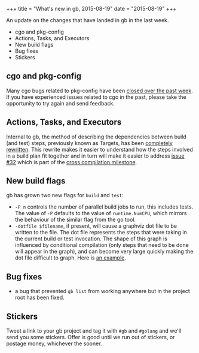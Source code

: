 +++
title = "What's new in gb, 2015-08-19"
date = "2015-08-19"
+++

An update on the changes that have landed in gb in the last week.

- cgo and pkg-config
- Actions, Tasks, and Executors
- New build flags
- Bug fixes
- Stickers

<!--more-->

## cgo and pkg-config

Many cgo bugs related to pkg-config have been [closed over the past week](https://github.com/constabulary/gb/issues?q=milestone%3Acgo+is%3Aclosed). If you have experienced issues related to cgo in the past, please take the opportunity to try again and send feedback.

## Actions, Tasks, and Executors

Internal to gb, the method of describing the dependencies between build (and test) steps, previously known as Targets, has been [completely rewritten](https://github.com/constabulary/gb/pull/305). This rewrite makes it easier to understand how the steps involved in a build plan fit together and in turn will make it easier to address [issue #32](https://github.com/constabulary/gb/issues/32) which is part of the [cross compilation milestone](https://github.com/constabulary/gb/milestones/cross-compilation).

## New build flags

gb has grown two new flags for `build` and `test`:

- `-P n` controls the number of parallel build jobs to run, this includes tests. The value of `-P` defaults to the value of `runtime.NumCPU`, which mirrors the behaviour of the similar flag from the go tool.
- `-dotfile $filename`, if present, will cause a graphviz dot file to be written to the file. The dot file represents the steps that were taking in the current build or test invocation. The shape of this graph is influenced by conditional compilation (only steps that need to be done will appear in the graph), and can become very large quickly making the dot file difficult to graph. Here is [an example](https://cloud.githubusercontent.com/assets/7171/9322968/30588f34-45be-11e5-9267-753880525080.png).

## Bug fixes

- a bug that prevented `gb list` from working anywhere but in the project root has been fixed.

## Stickers

Tweet a link to your gb project and tag it with `#gb` and `#golang` and we'll send you some stickers. Offer is good until we run out of stickers, or postage money, whichever the sooner.
